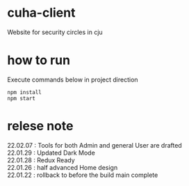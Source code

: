 # cuha-client
Website for security circles in cju

# how to run
Execute commands below in project direction
```` 
npm install
npm start
````

# relese note
22.02.07 : Tools for both Admin and general User are drafted</br>
22.01.29 : Updated Dark Mode</br>
22.01.28 : Redux Ready</br>
22.01.26 : half advanced Home design</br>
22.01.22 : rollback to before the build main complete
 
